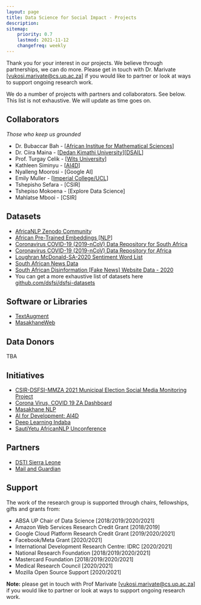 ```yaml
---
layout: page
title: Data Science for Social Impact - Projects
description: 
sitemap:
    priority: 0.7
    lastmod: 2021-11-12
    changefreq: weekly
---
```


Thank you for your interest in our projects. We believe through partnerships, we can do more. Please get in touch with Dr. Marivate [[vukosi.marivate@cs.up.ac.za](vukosi.marivate@cs.up.ac.za)] if you would like to partner or look at ways to support ongoing research work. 

We do a number of projects with partners and collaborators. See below. This list is not exhaustive. We will update as time goes on.

## Collaborators
*Those who keep us grounded*

* Dr. Bubaccar Bah - [[African Institue for Mathematical Sciences](https://sites.google.com/aims.ac.za/bubacarr)]
* Dr. Ciira Maina - [[Dedan Kimathi University](https://sites.google.com/site/cwamainadekut/)][[DSAIL](https://dekut-dsail.github.io/index.html)]
* Prof. Turgay Celik - [[Wits University](https://www.wits.ac.za/staff/academic-a-z-listing/c/turgaycelikwitsacza/)]
* Kathleen Siminyu - [[AI4D](https://ai4d.ai/)]
* Nyalleng Moorosi - [Google AI]
* Emily Muller - [[Imperial College/UCL](https://www.imperial.ac.uk/people/emily.muller)]
* Tshepisho Sefara - [CSIR]
* Tshepiso Mokoena - [Explore Data Science]
* Mahlatse Mbooi - [CSIR]

## Datasets

* [AfricaNLP Zenodo Community](https://zenodo.org/communities/africanlp/)
* [African Pre-Trained Embeddings [NLP]](https://zenodo.org/record/3668481)
* [Coronavirus COVID-19 (2019-nCoV) Data Repository for South Africa](https://github.com/dsfsi/covid19za)
* [Coronavirus COVID-19 (2019-nCoV) Data Repository for Africa](https://github.com/dsfsi/covid19africa)
* [Loughran McDonald-SA-2020 Sentiment Word List](https://researchdata.up.ac.za/articles/dataset/Loughran_McDonald-SA-2020_Sentiment_Word_List/14401178)
* [South African News Data](https://zenodo.org/record/3668495)
* [South African Disinformation [Fake News] Website Data - 2020](https://github.com/dsfsi/za-fake-news-2020)
* You can get a more exhaustive list of datasets here [github.com/dsfsi/dsfsi-datasets](https://github.com/dsfsi/dsfsi-datasets)

## Software or Libraries

* [TextAugment](https://github.com/dsfsi/textaugment)
* [MasakhaneWeb](https://github.com/dsfsi/masakhane-web)

## Data Donors

TBA

## Initiatives

* [CSIR-DSFSI-MMZA 2021 Municipal Election Social Media Monitoring Project](https://dsfsi.github.io/zaelection2021/)
* [Corona Virus, COVID 19 ZA Dashboard](https://bitly.com/covid19za-dash)
* [Masakhane NLP](https://www.masakhane.io/)
* [AI for Development: AI4D](https://ai4d.ai/)
* [Deep Learning Indaba](http://deeplearningindaba.com)
* [SautiYetu AfricanNLP Unconference](https://sites.google.com/view/sautiyetu-nlp/)

## Partners

* [DSTI Sierra Leone](https://dsti.gov.sl/)
* [Mail and Guardian](https://mg.co.za)

## Support

The work of the research group is supported through chairs, fellowships, gifts and grants from:
* ABSA UP Chair of Data Science [2018/2019/2020/2021]
* Amazon Web Services Research Credit Grant [2018/2019]
* Google Cloud Platform Research Credit Grant [2019/2020/2021]
* Facebook/Meta Grant [2020/2021]
* International Development Research Centre: IDRC [2020/2021]
* National Research Foundation [2018/2019/2020/2021]
* Mastercard Foundation [2018/2019/2020/2021]
* Medical Research Council [2020/2021]
* Mozilla Open Source Support [2020/2021]

**Note:** please get in touch with Prof Marivate [[vukosi.marivate@cs.up.ac.za](vukosi.marivate@cs.up.ac.za)] if you would like to partner or look at ways to support ongoing research work. 
